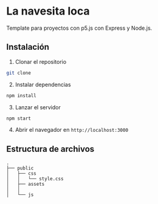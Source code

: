 # La navesita loca

Template para proyectos con p5.js con Express y Node.js.

## Instalación

1. Clonar el repositorio
```bash
git clone
```

2. Instalar dependencias
```bash
npm install
```

3. Lanzar el servidor
```bash
npm start
```

4. Abrir el navegador en `http://localhost:3000`

## Estructura de archivos

```
.
├── public
│   ├── css
│   │   └── style.css
│   ├── assets
│   │   
│   └── js